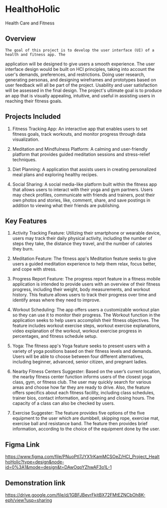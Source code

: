 # HealthoHolic

Health Care and Fitness

## Overview

    The goal of this project is to develop the user interface (UI) of a health and fitness app. The
application will be designed to give users a smooth experience. The user interface design would
be built on HCI principles, taking into account the user's demands, preferences, and restrictions.
Doing user research, generating personas, and designing wireframes and prototypes based on
user feedback will all be part of the project. Usability and user satisfaction will be assessed in the
final design. The project's ultimate goal is to produce an app that is visually appealing, intuitive,
and useful in assisting users in reaching their fitness goals.

## Projects Included

1. Fitness Tracking App: An interactive app that enables users to set fitness goals, track workouts, and monitor progress through data visualization.

2. Meditation and Mindfulness Platform: A calming and user-friendly platform that provides guided meditation sessions and stress-relief techniques.

3. Diet Planning: A application that assists users in creating personalized meal plans and exploring healthy recipes.

4. Social Sharing: A social media-like platform built within the fitness app that allows users to interact with their yoga and gym partners. Users may check profiles, communicate with friends and trainers, post their own photos and stories, like, comment, share, and save postings in addition to viewing what their friends are publishing.

## Key Features

1. Activity Tracking Feature: Utilizing their smartphone or wearable device, users may track their daily physical activity, including the number of steps they take, the distance they travel, and the number of calories they burn.

2. Meditation Feature: The fitness app's Meditation feature seeks to give users a guided meditation experience to help them relax, focus better, and cope with stress.

3. Progress Report Feature: The progress report feature in a fitness mobile application is intended to provide users with an overview of their fitness progress, including their weight, body measurements, and workout history. This feature allows users to track their progress over time and identify areas where they need to improve.

4. Workout Scheduling: The app offers users a customizable workout plan so they can use it to monitor their progress. The Workout function in the application seeks to help users accomplish their fitness objectives. The feature includes workout exercise steps, workout exercise explanations, video explanation of the workout, workout exercise progress in percentages, and fitness schedule setup.

5. Yoga: The fitness app's Yoga feature seeks to present users with a variety of yoga positions based on their fitness levels and demands. Users will be able to choose between four different alternatives, including beginner, advanced, senior citizen, and pregnant ladies.

6. Nearby Fitness Centers Suggester: Based on the user’s current location, the nearby fitness center function informs users of the closest yoga class, gym, or fitness club. The user may quickly search for various areas and choose how far they are ready to drive. Also, the feature offers specifics about each fitness facility, including class schedules, trainer bios, contact information, and opening and closing hours. The capacity of a class can also be checked by users.

7. Exercise Suggester: The feature provides five options of the five equipment to the user which are dumbbell, skipping rope, exercise mat, exercise ball and resistance band. The feature then provides
brief information, according to the choice of the equipment done by the user.

## Figma Link

<https://www.figma.com/file/PNuoPtI7JYX1rKamMCSOeZ/HCI_Project_HealthoHolic?type=design&node-id=0%3A1&mode=design&t=DAwOqoYZhwAF3o1L-1>

## Demonstration link

<https://drive.google.com/file/d/1GBFJBevrFkjtBX72FMtEZNCbOh8K-eph/view?usp=sharing>
